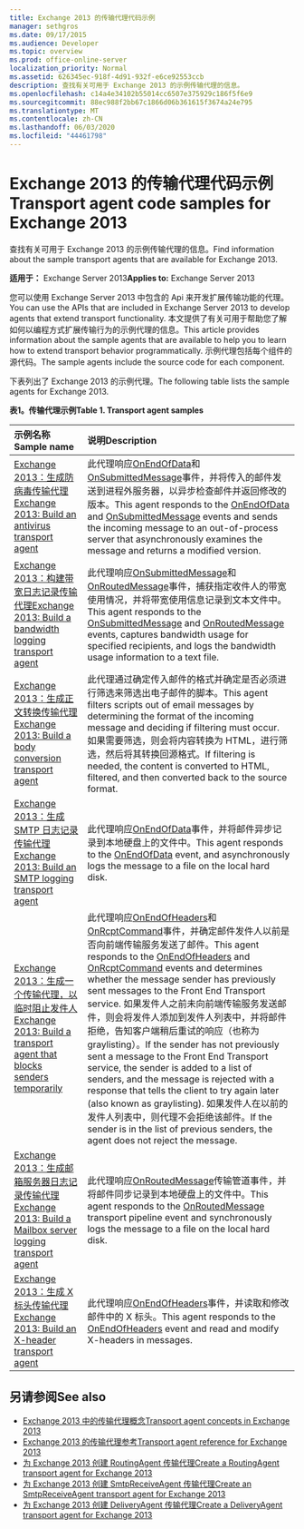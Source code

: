 ```yaml
---
title: Exchange 2013 的传输代理代码示例
manager: sethgros
ms.date: 09/17/2015
ms.audience: Developer
ms.topic: overview
ms.prod: office-online-server
localization_priority: Normal
ms.assetid: 626345ec-918f-4d91-932f-e6ce92553ccb
description: 查找有关可用于 Exchange 2013 的示例传输代理的信息。
ms.openlocfilehash: c14a4e34102b55014cc6507e375929c186f5f6e9
ms.sourcegitcommit: 88ec988f2bb67c1866d06b361615f3674a24e795
ms.translationtype: MT
ms.contentlocale: zh-CN
ms.lasthandoff: 06/03/2020
ms.locfileid: "44461798"
---
```

# <a name="transport-agent-code-samples-for-exchange-2013"></a><span data-ttu-id="57635-103">Exchange 2013 的传输代理代码示例</span><span class="sxs-lookup"><span data-stu-id="57635-103">Transport agent code samples for Exchange 2013</span></span>

<span data-ttu-id="57635-104">查找有关可用于 Exchange 2013 的示例传输代理的信息。</span><span class="sxs-lookup"><span data-stu-id="57635-104">Find information about the sample transport agents that are available for Exchange 2013.</span></span>
  
<span data-ttu-id="57635-105">**适用于：** Exchange Server 2013</span><span class="sxs-lookup"><span data-stu-id="57635-105">**Applies to:** Exchange Server 2013</span></span>
  
<span data-ttu-id="57635-106">您可以使用 Exchange Server 2013 中包含的 Api 来开发扩展传输功能的代理。</span><span class="sxs-lookup"><span data-stu-id="57635-106">You can use the APIs that are included in Exchange Server 2013 to develop agents that extend transport functionality.</span></span> <span data-ttu-id="57635-107">本文提供了有关可用于帮助您了解如何以编程方式扩展传输行为的示例代理的信息。</span><span class="sxs-lookup"><span data-stu-id="57635-107">This article provides information about the sample agents that are available to help you to learn how to extend transport behavior programmatically.</span></span> <span data-ttu-id="57635-108">示例代理包括每个组件的源代码。</span><span class="sxs-lookup"><span data-stu-id="57635-108">The sample agents include the source code for each component.</span></span> 
  
<span data-ttu-id="57635-109">下表列出了 Exchange 2013 的示例代理。</span><span class="sxs-lookup"><span data-stu-id="57635-109">The following table lists the sample agents for Exchange 2013.</span></span>
  
<span data-ttu-id="57635-110">**表1。传输代理示例**</span><span class="sxs-lookup"><span data-stu-id="57635-110">**Table 1. Transport agent samples**</span></span>

|<span data-ttu-id="57635-111">**示例名称**</span><span class="sxs-lookup"><span data-stu-id="57635-111">**Sample name**</span></span>|<span data-ttu-id="57635-112">**说明**</span><span class="sxs-lookup"><span data-stu-id="57635-112">**Description**</span></span>|
|:-----|:-----|
|[<span data-ttu-id="57635-113">Exchange 2013：生成防病毒传输代理</span><span class="sxs-lookup"><span data-stu-id="57635-113">Exchange 2013: Build an antivirus transport agent</span></span>](https://code.msdn.microsoft.com/Exchange/Exchange-2013-Build-an-6e544269) <br/> |<span data-ttu-id="57635-114">此代理响应[OnEndOfData](https://msdn.microsoft.com/library/Microsoft.Exchange.Data.Transport.Smtp.SmtpReceiveAgent.OnEndOfData.aspx)和[OnSubmittedMessage](https://msdn.microsoft.com/library/Microsoft.Exchange.Data.Transport.Routing.RoutingAgent.OnSubmittedMessage.aspx)事件，并将传入的邮件发送到进程外服务器，以异步检查邮件并返回修改的版本。</span><span class="sxs-lookup"><span data-stu-id="57635-114">This agent responds to the [OnEndOfData](https://msdn.microsoft.com/library/Microsoft.Exchange.Data.Transport.Smtp.SmtpReceiveAgent.OnEndOfData.aspx) and [OnSubmittedMessage](https://msdn.microsoft.com/library/Microsoft.Exchange.Data.Transport.Routing.RoutingAgent.OnSubmittedMessage.aspx) events and sends the incoming message to an out-of-process server that asynchronously examines the message and returns a modified version.</span></span>  <br/> |
|[<span data-ttu-id="57635-115">Exchange 2013：构建带宽日志记录传输代理</span><span class="sxs-lookup"><span data-stu-id="57635-115">Exchange 2013: Build a bandwidth logging transport agent</span></span>](https://code.msdn.microsoft.com/Exchange/Exchange-2013-Build-a-d61a4aaa) <br/> |<span data-ttu-id="57635-116">此代理响应[OnSubmittedMessage](https://msdn.microsoft.com/library/Microsoft.Exchange.Data.Transport.Routing.RoutingAgent.OnSubmittedMessage.aspx)和[OnRoutedMessage](https://msdn.microsoft.com/library/Microsoft.Exchange.Data.Transport.Routing.RoutingAgent.OnRoutedMessage.aspx)事件，捕获指定收件人的带宽使用情况，并将带宽使用信息记录到文本文件中。</span><span class="sxs-lookup"><span data-stu-id="57635-116">This agent responds to the [OnSubmittedMessage](https://msdn.microsoft.com/library/Microsoft.Exchange.Data.Transport.Routing.RoutingAgent.OnSubmittedMessage.aspx) and [OnRoutedMessage](https://msdn.microsoft.com/library/Microsoft.Exchange.Data.Transport.Routing.RoutingAgent.OnRoutedMessage.aspx) events, captures bandwidth usage for specified recipients, and logs the bandwidth usage information to a text file.</span></span>  <br/> |
|[<span data-ttu-id="57635-117">Exchange 2013：生成正文转换传输代理</span><span class="sxs-lookup"><span data-stu-id="57635-117">Exchange 2013: Build a body conversion transport agent</span></span>](https://code.msdn.microsoft.com/Exchange/Exchange-2013-Build-a-body-ed36ecb0) <br/> |<span data-ttu-id="57635-118">此代理通过确定传入邮件的格式并确定是否必须进行筛选来筛选出电子邮件的脚本。</span><span class="sxs-lookup"><span data-stu-id="57635-118">This agent filters scripts out of email messages by determining the format of the incoming message and deciding if filtering must occur.</span></span> <span data-ttu-id="57635-119">如果需要筛选，则会将内容转换为 HTML，进行筛选，然后将其转换回源格式。</span><span class="sxs-lookup"><span data-stu-id="57635-119">If filtering is needed, the content is converted to HTML, filtered, and then converted back to the source format.</span></span>  <br/> |
|[<span data-ttu-id="57635-120">Exchange 2013：生成 SMTP 日志记录传输代理</span><span class="sxs-lookup"><span data-stu-id="57635-120">Exchange 2013: Build an SMTP logging transport agent</span></span>](https://code.msdn.microsoft.com/Exchange/Exchange-2013-Build-an-fc23dc33) <br/> |<span data-ttu-id="57635-121">此代理响应[OnEndOfData](https://msdn.microsoft.com/library/Microsoft.Exchange.Data.Transport.Smtp.SmtpReceiveAgent.OnEndOfData.aspx)事件，并将邮件异步记录到本地硬盘上的文件中。</span><span class="sxs-lookup"><span data-stu-id="57635-121">This agent responds to the [OnEndOfData](https://msdn.microsoft.com/library/Microsoft.Exchange.Data.Transport.Smtp.SmtpReceiveAgent.OnEndOfData.aspx) event, and asynchronously logs the message to a file on the local hard disk.</span></span>  <br/> |
|[<span data-ttu-id="57635-122">Exchange 2013：生成一个传输代理，以临时阻止发件人</span><span class="sxs-lookup"><span data-stu-id="57635-122">Exchange 2013: Build a transport agent that blocks senders temporarily</span></span>](https://code.msdn.microsoft.com/Exchange/Exchange-2013-Build-a-52a767d8) <br/> |<span data-ttu-id="57635-123">此代理响应[OnEndOfHeaders](https://msdn.microsoft.com/library/Microsoft.Exchange.Data.Transport.Smtp.SmtpReceiveAgent.OnEndOfHeaders.aspx)和[OnRcptCommand](https://msdn.microsoft.com/library/Microsoft.Exchange.Data.Transport.Smtp.SmtpReceiveAgent.OnRcptCommand.aspx)事件，并确定邮件发件人以前是否向前端传输服务发送了邮件。</span><span class="sxs-lookup"><span data-stu-id="57635-123">This agent responds to the [OnEndOfHeaders](https://msdn.microsoft.com/library/Microsoft.Exchange.Data.Transport.Smtp.SmtpReceiveAgent.OnEndOfHeaders.aspx) and [OnRcptCommand](https://msdn.microsoft.com/library/Microsoft.Exchange.Data.Transport.Smtp.SmtpReceiveAgent.OnRcptCommand.aspx) events and determines whether the message sender has previously sent messages to the Front End Transport service.</span></span> <span data-ttu-id="57635-124">如果发件人之前未向前端传输服务发送邮件，则会将发件人添加到发件人列表中，并将邮件拒绝，告知客户端稍后重试的响应（也称为 graylisting）。</span><span class="sxs-lookup"><span data-stu-id="57635-124">If the sender has not previously sent a message to the Front End Transport service, the sender is added to a list of senders, and the message is rejected with a response that tells the client to try again later (also known as graylisting).</span></span> <span data-ttu-id="57635-125">如果发件人在以前的发件人列表中，则代理不会拒绝该邮件。</span><span class="sxs-lookup"><span data-stu-id="57635-125">If the sender is in the list of previous senders, the agent does not reject the message.</span></span>  <br/> |
|[<span data-ttu-id="57635-126">Exchange 2013：生成邮箱服务器日志记录传输代理</span><span class="sxs-lookup"><span data-stu-id="57635-126">Exchange 2013: Build a Mailbox server logging transport agent</span></span>](https://code.msdn.microsoft.com/Exchange/Exchange-2013-Build-a-fc8632e5) <br/> |<span data-ttu-id="57635-127">此代理响应[OnRoutedMessage](https://msdn.microsoft.com/library/Microsoft.Exchange.Data.Transport.Routing.RoutingAgent.OnRoutedMessage.aspx)传输管道事件，并将邮件同步记录到本地硬盘上的文件中。</span><span class="sxs-lookup"><span data-stu-id="57635-127">This agent responds to the [OnRoutedMessage](https://msdn.microsoft.com/library/Microsoft.Exchange.Data.Transport.Routing.RoutingAgent.OnRoutedMessage.aspx) transport pipeline event and synchronously logs the message to a file on the local hard disk.</span></span>  <br/> |
|[<span data-ttu-id="57635-128">Exchange 2013：生成 X 标头传输代理</span><span class="sxs-lookup"><span data-stu-id="57635-128">Exchange 2013: Build an X-header transport agent</span></span>](https://code.msdn.microsoft.com/Exchange/Exchange-2013-Build-an-32f62f5a) <br/> |<span data-ttu-id="57635-129">此代理响应[OnEndOfHeaders](https://msdn.microsoft.com/library/Microsoft.Exchange.Data.Transport.Smtp.SmtpReceiveAgent.OnEndOfHeaders.aspx)事件，并读取和修改邮件中的 X 标头。</span><span class="sxs-lookup"><span data-stu-id="57635-129">This agent responds to the [OnEndOfHeaders](https://msdn.microsoft.com/library/Microsoft.Exchange.Data.Transport.Smtp.SmtpReceiveAgent.OnEndOfHeaders.aspx) event and read and modify X-headers in messages.</span></span>  <br/> |
   
## <a name="see-also"></a><span data-ttu-id="57635-130">另请参阅</span><span class="sxs-lookup"><span data-stu-id="57635-130">See also</span></span>

- [<span data-ttu-id="57635-131">Exchange 2013 中的传输代理概念</span><span class="sxs-lookup"><span data-stu-id="57635-131">Transport agent concepts in Exchange 2013</span></span>](transport-agent-concepts-in-exchange-2013.md)    
- [<span data-ttu-id="57635-132">Exchange 2013 的传输代理参考</span><span class="sxs-lookup"><span data-stu-id="57635-132">Transport agent reference for Exchange 2013</span></span>](transport-agent-reference-for-exchange-2013.md)    
- [<span data-ttu-id="57635-133">为 Exchange 2013 创建 RoutingAgent 传输代理</span><span class="sxs-lookup"><span data-stu-id="57635-133">Create a RoutingAgent transport agent for Exchange 2013</span></span>](how-to-create-a-routingagent-transport-agent-for-exchange-2013.md)   
- [<span data-ttu-id="57635-134">为 Exchange 2013 创建 SmtpReceiveAgent 传输代理</span><span class="sxs-lookup"><span data-stu-id="57635-134">Create an SmtpReceiveAgent transport agent for Exchange 2013</span></span>](how-to-create-an-smtpreceiveagent-transport-agent-for-exchange-2013.md)    
- [<span data-ttu-id="57635-135">为 Exchange 2013 创建 DeliveryAgent 传输代理</span><span class="sxs-lookup"><span data-stu-id="57635-135">Create a DeliveryAgent transport agent for Exchange 2013</span></span>](how-to-create-a-deliveryagent-transport-agent-for-exchange-2013.md)
    

